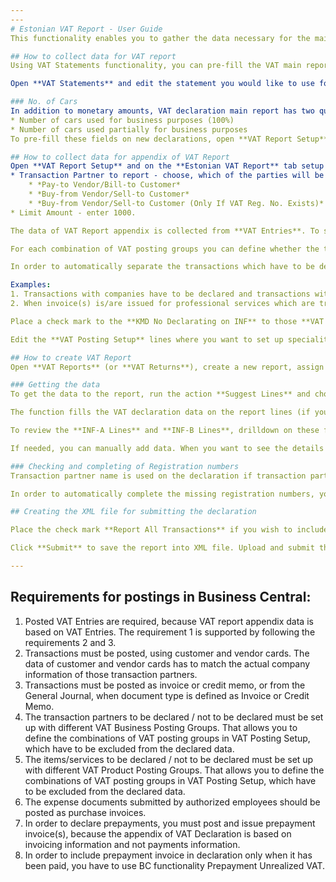 ```yaml
---
---
# Estonian VAT Report - User Guide
This functionality enables you to gather the data necessary for the main VAT declaration (Form KMD) and declaration’s appendix (Form KMD INF) and submit the data in XML file format.

## How to collect data for VAT report
Using VAT Statements functionality, you can pre-fill the VAT main report based on your VAT Statement. You have to define relations between VAT Statement and VAT Report fields.

Open **VAT Statements** and edit the statement you would like to use for reporting. You can choose for every line of the VAT Statement whether to export the line’s result to the VAT Report. In order to do so, enter the according VAT main declaration line number to the field **Box No**. If you leave the field or line you will see declaration line description in **Box Description**. A tip: clicking on the **Box Description** field will show all the declaration Form KMD lines you could use.

### No. of Cars
In addition to monetary amounts, VAT declaration main report has two quantity type of fields:
* Number of cars used for business purposes (100%)
* Number of cars used partially for business purposes
To pre-fill these fields on new declarations, open **VAT Report Setup** and setup these figures on the **Estonian VAT Report** tab.

## How to collect data for appendix of VAT Report
Open **VAT Report Setup** and on the **Estonian VAT Report** tab setup the following fields:
* Transaction Partner to report - choose, which of the parties will be used on declaration:
    * *Pay-to Vendor/Bill-to Customer*
    * *Buy-from Vendor/Sell-to Customer*
    * *Buy-from Vendor/Sell-to Customer (Only If VAT Reg. No. Exists)* – with this option Buy-from/Sell-to is used if **VAT Reg. No.** exist for them, otherwise Pay-to/Bill-to will be used.
* Limit Amount - enter 1000.

The data of VAT Report appendix is collected from **VAT Entries**. To set up the necessary conditions to collect the correct data, open **VAT Posting Setup**.

For each combination of VAT posting groups you can define whether the transaction posted with that combination has to be reported or not, and set up the necessary specialities.

In order to automatically separate the transactions which have to be declared and which not, the transactions have to be posted with different VAT posting groups. The transactions to be described as exceptions, have to be posted with separate VAT posting groups as well.

Examples:
1. Transactions with companies have to be declared and transactions with private persons do not have to be declared.  Therefore, the customers and vendors who are private persons, should be posted with separate **VAT Business Posting Group** (e.g. *PRIVATE*)
2. When invoice(s) is/are issued for professional services which are treated as confidential by the laws, those transactions do not have to be declared and the sale of those services should be posted with separate **VAT Product Posting Group**.

Place a check mark to the **KMD No Declarating on INF** to those **VAT Posting Setup** lines, of which transactions do not have to be declared. You do not have to place a check mark to the **VAT Posting Setup** lines where **VAT %** is zero – those transactions will be excluded automatically.

Edit the **VAT Posting Setup** lines where you want to set up specialities. Select the speciality code to the field **KMD Speciality on Sale** or **KMD Speciality on Purchase**. Specialty '03' does not have to be and cannot be set up – this specialty will be added automatically if sales invoice has lines with VAT and also lines without VAT.

## How to create VAT Report
Open **VAT Reports** (or **VAT Returns**), create a new report, assign **No.** and choose 'EST' for **Version**.

### Getting the data
To get the data to the report, run the action **Suggest Lines** and choose the VAT statement to use and a period.

The function fills the VAT declaration data on the report lines (if you have set up the relations described in previous sections) and VAT declaration appendixes under the fields **INF-A Lines** and **INF-B Lines**.

To review the **INF-A Lines** and **INF-B Lines**, drilldown on these fields.

If needed, you can manually add data. When you want to see the details of some sales or purchase transaction on the appendixes, you can use **Navigate** function.

### Checking and completing of Registration numbers
Transaction partner name is used on the declaration if transaction partner registration number is missing. However, to prevent possible identification problems (name in BC is slightly different from the name in Tax Office database) it is recommended to fill in registration numbers in BC (on customer/vendor card). To review the list of the transaction partners with missing registration numbers, click on the appendixes **Customers without Reg. No.** or **Vendors without Reg. No.**

In order to automatically complete the missing registration numbers, you can use the function **Update Data from Business Register** in both lists. After running the update, the lists will contain those transaction partners who were not found in Business Register. Edit those customers/vendors one by one, by running function **Query from Business Register** and specifying the company name to search.

## Creating the XML file for submitting the declaration

Place the check mark **Report All Transactions** if you wish to include the invoices of those transaction partners, whose transactions total amount is below the limit (1000€).

Click **Submit** to save the report into XML file. Upload and submit the file in E-Tax Board.

---
```

## Requirements for postings in Business Central:
1. Posted VAT Entries are required, because VAT report appendix data is based on VAT Entries. The requirement 1 is supported by following the requirements 2 and 3.
2. Transactions must be posted, using customer and vendor cards. The data of customer and vendor cards has to match the actual company information of those transaction partners.
3. Transactions must be posted as invoice or credit memo, or from the General Journal, when document type is defined as Invoice or Credit Memo.
4. The transaction partners to be declared / not to be declared must be set up with different VAT Business Posting Groups. That allows you to define the combinations of VAT posting groups in VAT Posting Setup, which have to be excluded from the declared data.
5. The items/services to be declared / not to be declared must be set up with different VAT Product Posting Groups. That allows you to define the combinations of VAT posting groups in VAT Posting Setup, which have to be excluded from the declared data.
6. The expense documents submitted by authorized employees should be posted as purchase invoices.
7. In order to declare prepayments, you must post and issue prepayment invoice(s), because the appendix of VAT Declaration is based on invoicing information and not payments information.
8. In order to include prepayment invoice in declaration only when it has been paid, you have to use BC functionality Prepayment Unrealized VAT.